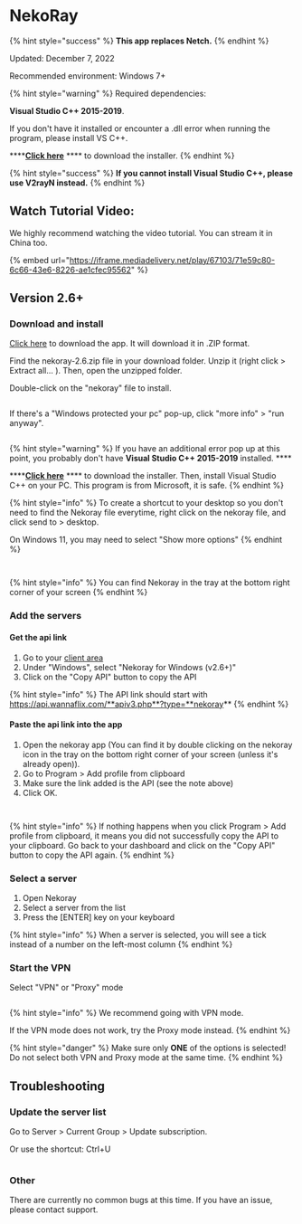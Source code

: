# NekoRay

{% hint style="success" %}
**This app replaces Netch.**&#x20;
{% endhint %}

Updated: December 7, 2022

Recommended environment:  Windows 7+

{% hint style="warning" %}
Required dependencies:

**Visual Studio C++ 2015-2019**.

If you don't have it installed or encounter a .dll error when running the program, please install VS C++.

****[**Click here**](https://wannaflix-sz-edge.b-cdn.net/VC\_redist.x64.exe) **** to download the installer.
{% endhint %}

{% hint style="success" %}
**If you cannot install Visual Studio C++, please use V2rayN instead.**&#x20;
{% endhint %}

## Watch Tutorial Video:

We highly recommend watching the video tutorial. You can stream it in China too.

{% embed url="https://iframe.mediadelivery.net/play/67103/71e59c80-6c66-43e6-8226-ae1cfec95562" %}

## Version 2.6+

### Download and install

[Click here](https://cdn-edge.wannaflix.net/nekoray-2.6.zip) to download the app. It will download it in .ZIP format.

Find the nekoray-2.6.zip file in your download folder. Unzip it (right click > Extract all... ). Then, open the unzipped folder.&#x20;

Double-click on the "nekoray" file to install.

<figure><img src="../../.gitbook/assets/Screen Shot 2022-12-08 at 1.37.37 PM.png" alt=""><figcaption></figcaption></figure>

If there's a "Windows protected your pc" pop-up, click "more info" > "run anyway".

<figure><img src="../../.gitbook/assets/windows-defender.png" alt=""><figcaption></figcaption></figure>

{% hint style="warning" %}
If you have an additional error pop up at this point, you probably don't have **Visual Studio C++ 2015-2019** installed. ****&#x20;

****[**Click here**](https://wannaflix-sz-edge.b-cdn.net/VC\_redist.x64.exe) **** to download the installer. Then, install Visual Studio C++ on your PC. This program is from Microsoft, it is safe.&#x20;
{% endhint %}

{% hint style="info" %}
To create a shortcut to your desktop so you don't need to find the Nekoray file everytime, right click on the nekoray file, and click send to > desktop.

On Windows 11, you may need to select "Show more options"
{% endhint %}

<figure><img src="../../.gitbook/assets/Screen Shot 2022-12-08 at 1.44.40 PM.png" alt=""><figcaption></figcaption></figure>

<figure><img src="../../.gitbook/assets/Screen Shot 2022-12-08 at 1.45.23 PM.png" alt=""><figcaption></figcaption></figure>

{% hint style="info" %}
You can find Nekoray in the tray at the bottom right corner of your screen
{% endhint %}

### Add the servers

#### Get the api link

1. Go to your [client area](https://wannaflix.com/clientarea.php)&#x20;
2. Under "Windows", select "Nekoray for Windows (v2.6+)"
3. Click on the "Copy API" button to copy the API

{% hint style="info" %}
The API link should start with https://api.wannaflix.com/**apiv3.php**?type=**nekoray**
{% endhint %}

#### Paste the api link into the app

1. Open the nekoray app (You can find it by double clicking on the nekoray icon in the tray on the bottom right corner of your screen (unless it's already open)).
2. Go to Program > Add profile from clipboard
3. Make sure the link added is the API (see the note above)
4. Click OK.

<figure><img src="../../.gitbook/assets/Screen Shot 2022-12-08 at 5.02.41 PM.png" alt=""><figcaption></figcaption></figure>

<figure><img src="../../.gitbook/assets/Screen Shot 2022-12-08 at 5.04.40 PM.png" alt=""><figcaption></figcaption></figure>

{% hint style="info" %}
If nothing happens when you click Program > Add profile from clipboard, it means you did not successfully copy the API to your clipboard. Go back to your dashboard and click on the "Copy API" button to copy the API again.
{% endhint %}

### Select a server

1. Open Nekoray
2. Select a server from the list
3. Press the \[ENTER] key on your keyboard

{% hint style="info" %}
When a server is selected, you will see a tick instead of a number on the left-most column
{% endhint %}

### Start the VPN

Select "VPN" or "Proxy" mode

<figure><img src="../../.gitbook/assets/Screen Shot 2022-12-08 at 5.10.54 PM.png" alt=""><figcaption></figcaption></figure>

{% hint style="info" %}
We recommend going with VPN mode.&#x20;

If the VPN mode does not work, try the Proxy mode instead.
{% endhint %}

{% hint style="danger" %}
Make sure only **ONE** of the options is selected! Do not select both VPN and Proxy mode at the same time.&#x20;
{% endhint %}



## Troubleshooting

### Update the server list

Go to Server > Current Group > Update subscription.&#x20;

Or use the shortcut: Ctrl+U

<figure><img src="../../.gitbook/assets/Screen Shot 2022-12-08 at 5.29.40 PM.png" alt=""><figcaption></figcaption></figure>

### Other

There are currently no common bugs at this time. If you have an issue, please contact support.&#x20;

